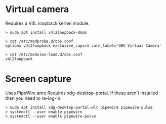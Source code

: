 # Virtual camera

Requires a V4L loopback kernel module.

    > sudo apt install v4l2loopback-dkms

    > cat /etc/modprobe.d/obs.conf
    options v4l2loopback exclusive_caps=1 card_label='OBS Virtual Camera'

    > cat /etc/modules-load.d/obs.conf
    v4l2loopback


# Screen capture


Uses PipeWire anre Requires xdg-desktop-portal.   If these aren't installed
then you need to re-log-in.

    > sudo apt install xdg-desktop-portal-wlr pipewire pipewire-pulse
    > systemctl --user enable pipewire
    > systemctl --user enable pipewire-pulse
